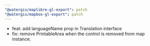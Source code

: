 ```yaml
---
"@watergis/maplibre-gl-export": patch
"@watergis/mapbox-gl-export": patch
---
```


- feat: add languageName prop in Translation interface
- fix: remove PrintableArea when the control is removed from map instance.
